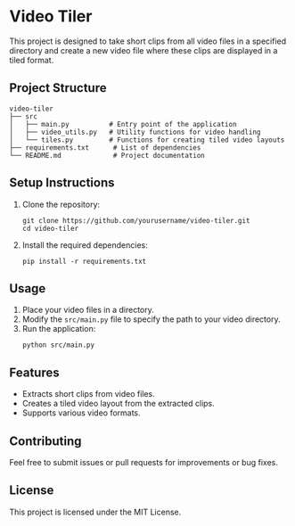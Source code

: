 # Video Tiler

This project is designed to take short clips from all video files in a specified directory and create a new video file where these clips are displayed in a tiled format.

## Project Structure

```
video-tiler
├── src
│   ├── main.py          # Entry point of the application
│   ├── video_utils.py   # Utility functions for video handling
│   └── tiles.py         # Functions for creating tiled video layouts
├── requirements.txt      # List of dependencies
└── README.md             # Project documentation
```

## Setup Instructions

1. Clone the repository:
   ```
   git clone https://github.com/yourusername/video-tiler.git
   cd video-tiler
   ```

2. Install the required dependencies:
   ```
   pip install -r requirements.txt
   ```

## Usage

1. Place your video files in a directory.
2. Modify the `src/main.py` file to specify the path to your video directory.
3. Run the application:
   ```
   python src/main.py
   ```

## Features

- Extracts short clips from video files.
- Creates a tiled video layout from the extracted clips.
- Supports various video formats.

## Contributing

Feel free to submit issues or pull requests for improvements or bug fixes. 

## License

This project is licensed under the MIT License.